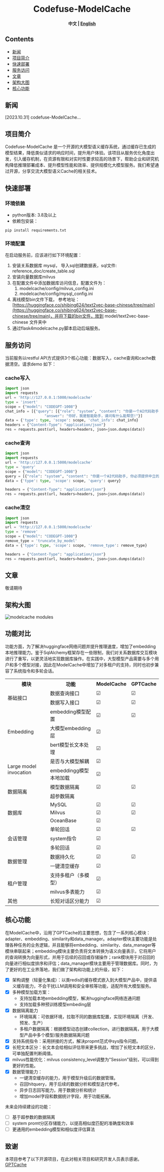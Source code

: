 <div align="center">
<h1>
Codefuse-ModelCache
</h1>
</div>

<p align="center">
<div align="center">
<h4 align="center">
    <p>
        <b>中文</b> |
        <a href="https://github.com/codefuse-ai/CodeFuse-ModelCache/blob/main/README.md">English</a>
    <p>
</h4>
</div>

## Contents
- [新闻](#新闻)
- [项目简介](#项目简介)
- [快速部署](#快速部署)
- [服务访问](#服务访问)
- [文章](#文章)
- [架构大图](#架构大图)
- [核心功能](#核心功能)
## 新闻
[2023.10.31] codefuse-ModelCache...
## 项目简介
Codefuse-ModelCache 是一个开源的大模型语义缓存系统，通过缓存已生成的模型结果，降低类似请求的响应时间，提升用户体验。该项目从服务优化角度出发，引入缓存机制，在资源有限和对实时性要求较高的场景下，帮助企业和研究机构降低推理部署成本、提升模型性能和效率、提供规模化大模型服务。我们希望通过开源，分享交流大模型语义Cache的相关技术。
## 快速部署
### 环境依赖

- python版本: 3.8及以上
- 依赖包安装：
```shell
pip install requirements.txt 
```

### 环境配置
在启动服务前，应该进行如下环境配置：

1. 安装关系数据库 mysql， 导入sql创建数据表，sql文件: reference_doc/create_table.sql
2. 安装向量数据库milvus
3. 在配置文件中添加数据库访问信息，配置文件为：
   1. modelcache/config/milvus_config.ini
   2. modelcache/config/mysql_config.ini
4. 离线模型bin文件下载， 参考地址：[https://huggingface.co/shibing624/text2vec-base-chinese/tree/main](https://huggingface.co/shibing624/text2vec-base-chinese/tree/main)，并将下载的bin文件，放到 model/text2vec-base-chinese 文件夹中
5. 通过flask4modelcache.py脚本启动后端服务。
## 服务访问
当前服务以restful API方式提供3个核心功能：数据写入，cache查询和cache数据清空。请求demo 如下：
### cache写入
```python
import json
import requests
url = 'http://127.0.0.1:5000/modelcache'
type = 'insert'
scope = {"model": "CODEGPT-1008"}
chat_info = [{"query": [{"role": "system", "content": "你是一个AI代码助手, 你必须提供中立的、无害的答案帮助用户解决代码相关的问题"}, {"role": "user", "content": "你是谁?"}],
                  "answer": "你好，我是智能助手，请问有什么能帮您!"}]
data = {'type': type, 'scope': scope, 'chat_info': chat_info}
headers = {"Content-Type": "application/json"}
res = requests.post(url, headers=headers, json=json.dumps(data))
```
### cache查询
```python
import json
import requests
url = 'http://127.0.0.1:5000/modelcache'
type = 'query'
scope = {"model": "CODEGPT-1008"}
query = [{"role": "system", "content": "你是一个AI代码助手, 你必须提供中立的、无害的答案帮助用户解决代码相关的问题"}, {"role": "user", "content": "你是谁?"}]
data = {'type': type, 'scope': scope, 'query': query}

headers = {"Content-Type": "application/json"}
res = requests.post(url, headers=headers, json=json.dumps(data))
```
### cache清空
```python
import json
import requests
url = 'http://127.0.0.1:5000/modelcache'
type = 'remove'
scope = {"model": "CODEGPT-1008"}
remove_type = 'truncate_by_model'
data = {'type': type, 'scope': scope, 'remove_type': remove_type}

headers = {"Content-Type": "application/json"}
res = requests.post(url, headers=headers, json=json.dumps(data))
```
## 文章
敬请期待
## 架构大图
![modelcache modules](docs/modelcache_modules_20231114.png)
## 功能对比
功能方面，为了解决huggingface网络问题并提升推理速度，增加了embedding本地推理能力。鉴于SqlAlchemy框架存在一些限制，我们对关系数据库交互模块进行了重写，以更灵活地实现数据库操作。在实践中，大型模型产品需要与多个用户和多个模型对接，因此在ModelCache中增加了对多租户的支持，同时也初步兼容了系统指令和多轮会话。

<table>
  <tr>
    <th rowspan="2">模块</th>
    <th rowspan="2">功能</th>

  </tr>
  <tr>
    <th>ModelCache</th>
    <th>GPTCache</th>
  </tr>
  <tr>
    <td rowspan="2">基础接口</td>
    <td>数据查询接口</td>
    <td class="checkmark">&#9745; </td>
    <td class="checkmark">&#9745; </td>
  </tr>
  <tr>
    <td>数据写入接口</td>
    <td class="checkmark">&#9745; </td>
    <td class="checkmark">&#9745; </td>
  </tr>
  <tr>
    <td rowspan="3">Embedding</td>
    <td>embedding模型配置</td>
    <td class="checkmark">&#9745; </td>
    <td class="checkmark">&#9745; </td>
  </tr>
  <tr>
    <td>大模型embedding层</td>
    <td class="checkmark">&#9745; </td>
    <td></td>
  </tr>
  <tr>
    <td>bert模型长文本处理</td>
    <td class="checkmark">&#9745; </td>
    <td></td>
  </tr>
  <tr>
    <td rowspan="2">Large model invocation</td>
    <td>是否与大模型解耦</td>
    <td class="checkmark">&#9745; </td>
    <td></td>
  </tr>
  <tr>
    <td>embeddingg模型本地加载</td>
    <td class="checkmark">&#9745; </td>
    <td></td>
  </tr>
  <tr>
    <td rowspan="2">数据隔离</td>
    <td>模型数据隔离</td>
    <td class="checkmark">&#9745; </td>
    <td class="checkmark">&#9745; </td>
  </tr>
  <tr>
    <td>超参数隔离</td>
    <td></td>
    <td></td>
  </tr>
  <tr>
    <td rowspan="3">数据库</td>
    <td>MySQL</td>
    <td class="checkmark">&#9745; </td>
    <td class="checkmark">&#9745; </td>
  </tr>
  <tr>
    <td>Milvus</td>
    <td class="checkmark">&#9745; </td>
    <td class="checkmark">&#9745; </td>
  </tr>
  <tr>
    <td>OceanBase</td>
    <td class="checkmark">&#9745; </td>
    <td></td>
  </tr>
  <tr>
    <td rowspan="3">会话管理</td>
    <td>单轮回话</td>
    <td class="checkmark">&#9745; </td>
    <td class="checkmark">&#9745; </td>
  </tr>
  <tr>
    <td>system指令</td>
    <td class="checkmark">&#9745; </td>
    <td></td>
  </tr>
  <tr>
    <td>多轮回话</td>
    <td class="checkmark">&#9745; </td>
    <td></td>
  </tr>
  <tr>
    <td rowspan="2">数据管理</td>
    <td>数据持久化</td>
    <td class="checkmark">&#9745; </td>
    <td class="checkmark">&#9745; </td>
  </tr>
  <tr>
    <td>一键清空缓存</td>
    <td class="checkmark">&#9745; </td>
    <td></td>
  </tr>
  <tr>
    <td rowspan="2">租户管理</td>
    <td>支持多租户（多模型）</td>
    <td class="checkmark">&#9745; </td>
    <td></td>
  </tr>
  <tr>
    <td>milvus多表能力</td>
    <td class="checkmark">&#9745; </td>
    <td></td>
  </tr>
  <tr>
    <td>其他</td>
    <td>长短对话区分能力</td>
    <td class="checkmark">&#9745; </td>
    <td></td>
  </tr>
</table>

## 核心功能
在ModelCache中，沿用了GPTCache的主要思想，包含了一系列核心模块：adapter、embedding、similarity和data_manager。adapter模块主要功能是处理各种任务的业务逻辑，并且能够将embedding、similarity、data_manager等模块串联起来；embedding模块主要负责将文本转换为语义向量表示，它将用户的查询转换为向量形式，并用于后续的召回或存储操作；rank模块用于对召回的向量进行相似度排序和评估；data_manager模块主要用于管理数据库。同时，为了更好的在工业界落地，我们做了架构和功能上的升级，如下：

- [x] 架构调整（轻量化集成）：以类redis的缓存模式嵌入到大模型产品中，提供语义缓存能力，不会干扰LLM调用和安全审核等功能，适配所有大模型服务。
- [x] 多种模型加载方案：
   - 支持加载本地embedding模型，解决huggingface网络连通问题
   - 支持加载多种预训练模型embeding层
- [x] 数据隔离能力
   - 环境隔离：可依据环境，拉取不同的数据库配置，实现环境隔离（开发、预发、生产）
   - 多租户数据隔离：根据模型动态创建collection，进行数据隔离，用于大模型产品中多个模型/服务数据隔离问题
- [x] 支持系统指令：采用拼接的方式，解决propmt范式中sys指令问题。
- [x] 长短文本区分：长文本会给相似评估带来更多挑战，增加了长短文本的区分，可单独配置判断阈值。
- [x] milvus性能优化：milvus consistency_level调整为"Session"级别，可以得到更好的性能。
- [x] 数据管理能力：
   - 一键清空缓存的能力，用于模型升级后的数据管理。
   - 召回hitquery，用于后续的数据分析和模型迭代参考。
   - 异步日志回写能力，用于数据分析和统计
   - 增加model字段和数据统计字段，用于功能拓展。

未来会持续建设的功能：

- [ ] 基于超参数的数据隔离
- [ ] system promt分区存储能力，以提高相似度匹配的准确度和效率
- [ ] 更通用的embedding模型和相似度评估算法
## 致谢
本项目参考了以下开源项目，在此对相关项目和研究开发人员表示感谢。<br />[GPTCache](https://github.com/zilliztech/GPTCache)

